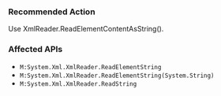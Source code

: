 ### Recommended Action
Use XmlReader.ReadElementContentAsString().

### Affected APIs
* `M:System.Xml.XmlReader.ReadElementString`
* `M:System.Xml.XmlReader.ReadElementString(System.String)`
* `M:System.Xml.XmlReader.ReadString`
